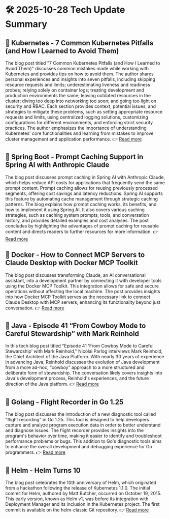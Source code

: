 # 🛠️ 2025-10-28 Tech Update Summary

## 🔹 Kubernetes - 7 Common Kubernetes Pitfalls (and How I Learned to Avoid Them)
The blog post titled "7 Common Kubernetes Pitfalls (and How I Learned to Avoid Them)" discusses common mistakes made while working with Kubernetes and provides tips on how to avoid them. The author shares personal experiences and insights into seven pitfalls, including skipping resource requests and limits; underestimating liveness and readiness probes; relying solely on container logs; treating development and production environments the same; leaving outdated resources in the cluster; diving too deep into networking too soon; and going too light on security and RBAC. Each section provides context, potential issues, and strategies to mitigate these problems, such as setting appropriate resource requests and limits, using centralized logging solutions, customizing configurations for different environments, and enforcing strict security practices. The author emphasizes the importance of understanding Kubernetes' core functionalities and learning from mistakes to improve cluster management and application performance.
👉 [Read more](https://kubernetes.io/blog/2025/10/20/seven-kubernetes-pitfalls-and-how-to-avoid/)

## 🔹 Spring Boot - Prompt Caching Support in Spring AI with Anthropic Claude
The blog post discusses prompt caching in Spring AI with Anthropic Claude, which helps reduce API costs for applications that frequently send the same prompt content. Prompt caching allows for reusing previously processed segments, offering cost savings and latency reductions. Spring AI supports this feature by automating cache management through strategic caching patterns. The blog explains how prompt caching works, its benefits, and how to implement it using Spring AI. It also covers various caching strategies, such as caching system prompts, tools, and conversation history, and provides detailed examples and cost analyses. The post concludes by highlighting the advantages of prompt caching for reusable content and directs readers to further resources for more information.
👉 [Read more](https://spring.io/blog/2025/10/27/spring-ai-anthropic-prompt-caching-blog)

## 🔹 Docker - How to Connect MCP Servers to Claude Desktop with Docker MCP Toolkit
The blog post discusses transforming Claude, an AI conversational assistant, into a development partner by connecting it with developer tools using the Docker MCP Toolkit. This integration allows for safe and secure operations without affecting the local machine. The post provides insights into how Docker MCP Toolkit serves as the necessary link to connect Claude Desktop with MCP servers, enhancing its functionality beyond just conversation.
👉 [Read more](https://www.docker.com/blog/connect-mcp-servers-to-claude-desktop-with-mcp-toolkit/)

## 🔹 Java - Episode 41 “From Cowboy Mode to Careful Stewardship” with Mark Reinhold
In this tech blog post titled "Episode 41 'From Cowboy Mode to Careful Stewardship' with Mark Reinhold," Nicolai Parlog interviews Mark Reinhold, the Chief Architect of the Java Platform. With nearly 30 years of experience in advancing Java, Reinhold discusses the evolution of Java development from a more ad-hoc, "cowboy" approach to a more structured and deliberate form of stewardship. The conversation likely covers insights into Java's development process, Reinhold's experiences, and the future direction of the Java platform.
👉 [Read more](https://inside.java/2025/10/27/podcast-041/)

## 🔹 Golang - Flight Recorder in Go 1.25
The blog post discusses the introduction of a new diagnostic tool called "flight recording" in Go 1.25. This tool is designed to help developers capture and analyze program execution data in order to better understand and diagnose issues. The flight recorder provides insights into the program's behavior over time, making it easier to identify and troubleshoot performance problems or bugs. This addition to Go's diagnostic tools aims to enhance the overall development and debugging experience for Go programmers.
👉 [Read more](https://go.dev/blog/flight-recorder)

## 🔹 Helm - Helm Turns 10
The blog post celebrates the 10th anniversary of Helm, which originated from a hackathon following the release of Kubernetes 1.1.0. The initial commit for Helm, authored by Matt Butcher, occurred on October 19, 2015. This early version, known as Helm v1, was before its integration with Deployment Manager and its inclusion in the Kubernetes project. The first commit is available on the helm-classic Git repository.
👉 [Read more](https://helm.sh/blog/helm-turns-ten/)

